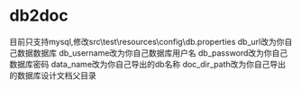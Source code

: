 # db2doc
目前只支持mysql,修改src\test\resources\config\db.properties
db_url改为你自己数据数据库
db_username改为你自己数据库用户名
db_password改为你自己数据库密码
data_name改为你自己导出的db名称
doc_dir_path改为你自己导出的数据库设计文档父目录
